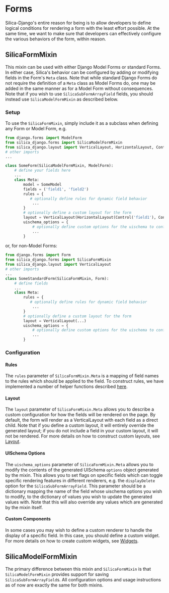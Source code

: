 # Forms

Silica-Django's entire reason for being is to allow developers to define logical conditions for rendering
a form with the least effort possible. At the same time, we want to make sure that developers can effectively configure
the various behaviors of the form, within reason.

## SilicaFormMixin

This mixin can be used with either Django Model Forms or standard Forms. In either case, Silica's behavior can be
configured by adding or modifying fields in the Form's `Meta` class. Note that while standard Django Forms do not
require the definition of a `Meta` class as Model Forms do, one may be added in the same manner as for a Model Form 
without consequences. Note that if you wish to use `SilicaSubFormArrayField` fields, you should instead use 
`SilicaModelFormMixin` as described below.

### Setup

To use the `SilicaFormMixin`, simply include it as a subclass when defining any Form or Model Form, e.g.
```python
from django.forms import ModelForm
from silica_django.forms import SilicaModelFormMixin
from silica_django.layout import VerticalLayout, HorizontalLayout, Control
# other imports
...

class SomeForm(SilicaModelFormMixin, ModelForm):
    # define your fields here
    ...
    class Meta:
        model = SomeModel
        fields = ('field1', 'field2')
        rules = {
           # optionally define rules for dynamic field behavior
            ... 
        }
        # optionally define a custom layout for the form
        layout = VerticalLayout(HorizontalLayout(Control('field1'), Control('field2')))
        uischema_options = {
            # optionally define custom options for the uischema to configure individual fields
            ...
        }
```
or, for non-Model Forms:
```python
from django.forms import Form
from silica_django.forms import SilicaFormMixin
from silica_django.layout import VerticalLayout
# other imports
...
class SomeStandardForm(SilicaFormMixin, Form):
    # define fields
    ...
    class Meta:
        rules = {
           # optionally define rules for dynamic field behavior
            ... 
        }
        # optionally define a custom layout for the form
        layout = VerticalLayout(...)
        uischema_options = {
            # optionally define custom options for the uischema to configure individual fields
            ...
        }
```

### Configuration

#### Rules
The `rules` parameter of `SilicaFormMixin.Meta` is a mapping of field names to the rules which should be applied to the 
field. To construct rules, we have implemented a number of helper functions described [here](/django/docs/rules.md).

#### Layout
The `layout` parameter of `SilicaFormMixin.Meta` allows you to describe a custom configuration for how the fields will
be rendered on the page. By default, the form will render as a VerticalLayout with each field as a direct
child. Note that if you define a custom layout, it will entirely override the generated layout; if you do not include
a field in your custom layout, it will not be rendered. For more details on how to construct custom layouts, see 
[Layout](/django/docs/layout.md).

#### UISchema Options
The `uischema_options` parameter of `SilicaFormMixin.Meta` allows you to modify the contents of the generated UISchema 
`options` object generated by the mixin. This allows you to set flags on specific fields which can toggle specific
rendering features in different renderers, e.g. the `displayDelete` option for the `SilicaSubFormArrayField`. This
parameter should be a dictionary mapping the name of the field whose uischema options you wish to modify, to the dictionary
of values you wish to update the generated values with. Note that this will also override any values which are generated
by the mixin itself.

#### Custom Components
In some cases you may wish to define a custom renderer to handle the display of a specific field. In this case,
you should define a custom widget. For more details on how to create custom widgets, see [Widgets](/django/docs/widgets.md).

## SilicaModelFormMixin
The primary difference between this mixin and `SilicaFormMixin` is that `SilicaModelFormMixin` provides support for saving
`SilicaSubFormArrayField`s. All configuration options and usage instructions as of now are exactly the same for both
mixins.